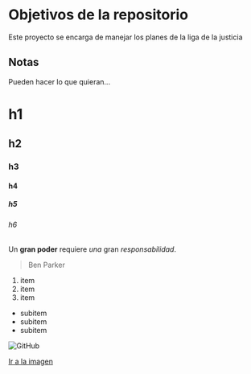 # Objetivos de la repositorio

Este proyecto se encarga de manejar los planes de la liga de la justicia


## Notas
Pueden hacer lo que quieran...

# h1
## h2
### h3
#### h4
##### h5
###### h6

Un **gran poder** requiere _una_ gran *responsabilidad*.
> Ben Parker

1. item
2. item
3. item
  * subitem
  * subitem
  * subitem
  
![GitHub](https://upload.wikimedia.org/wikipedia/commons/9/91/Octicons-mark-github.svg)

[Ir a la imagen](https://upload.wikimedia.org/wikipedia/commons/9/91/Octicons-mark-github.svg)
